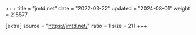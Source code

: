 +++
title = "jmtd.net"
date = "2022-03-22"
updated = "2024-08-01"
weight = 215577

[extra]
source = "https://jmtd.net/"
ratio = 1
size = 211
+++

